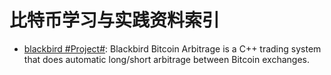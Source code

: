 # 比特币学习与实践资料索引

- [blackbird #Project#](https://github.com/butor/blackbird): Blackbird Bitcoin Arbitrage is a C++ trading system that does automatic long/short arbitrage between Bitcoin exchanges.
